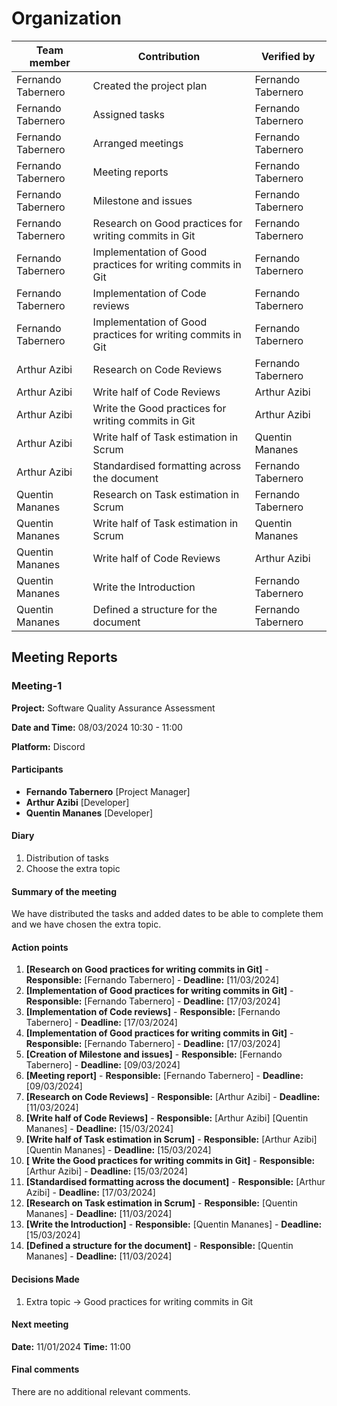 # Organization

| Team member	 | Contribution | Verified by
| --- | --- | --- |
| Fernando Tabernero | Created the project plan | Fernando Tabernero
| Fernando Tabernero | Assigned tasks | Fernando Tabernero
| Fernando Tabernero | Arranged meetings | Fernando Tabernero
| Fernando Tabernero | Meeting reports | Fernando Tabernero
| Fernando Tabernero | Milestone and issues | Fernando Tabernero
| Fernando Tabernero | Research on Good practices for writing commits in Git | Fernando Tabernero
| Fernando Tabernero | Implementation of Good practices for writing commits in Git | Fernando Tabernero
| Fernando Tabernero | Implementation of Code reviews | Fernando Tabernero
| Fernando Tabernero | Implementation of Good practices for writing commits in Git | Fernando Tabernero
| Arthur Azibi | Research on Code Reviews | Fernando Tabernero
| Arthur Azibi | Write half of Code Reviews | Arthur Azibi
| Arthur Azibi | Write the Good practices for writing commits in Git | Arthur Azibi
| Arthur Azibi | Write half of Task estimation in Scrum | Quentin Mananes
| Arthur Azibi | Standardised formatting across the document | Fernando Tabernero
| Quentin Mananes | Research on Task estimation in Scrum | Fernando Tabernero
| Quentin Mananes | Write half of Task estimation in Scrum | Quentin Mananes
| Quentin Mananes | Write half of Code Reviews | Arthur Azibi
| Quentin Mananes | Write the Introduction | Fernando Tabernero
| Quentin Mananes | Defined a structure for the document | Fernando Tabernero

## Meeting Reports
### Meeting-1
**Project:** Software Quality Assurance Assessment

**Date and Time:** 08/03/2024 10:30 - 11:00

**Platform:** Discord

#### Participants
- **Fernando Tabernero** [Project Manager]
- **Arthur Azibi** [Developer]
- **Quentin Mananes** [Developer]

#### Diary
1. Distribution of tasks
2. Choose the extra topic

#### Summary of the meeting
We have distributed the tasks and added dates to be able to complete them and we have chosen the extra topic.

#### Action points
1. **[Research on Good practices for writing commits in Git]** - **Responsible:** [Fernando Tabernero] - **Deadline:** [11/03/2024]
2. **[Implementation of Good practices for writing commits in Git]** - **Responsible:** [Fernando Tabernero] - **Deadline:** [17/03/2024]
3. **[Implementation of Code reviews]** - **Responsible:** [Fernando Tabernero] - **Deadline:** [17/03/2024]
4. **[Implementation of Good practices for writing commits in Git]** - **Responsible:** [Fernando Tabernero] - **Deadline:** [17/03/2024]
5. **[Creation of Milestone and issues]** - **Responsible:** [Fernando Tabernero] - **Deadline:** [09/03/2024]
6. **[Meeting report]** - **Responsible:** [Fernando Tabernero] - **Deadline:** [09/03/2024]
7. **[Research on Code Reviews]** - **Responsible:** [Arthur Azibi] - **Deadline:** [11/03/2024]
8. **[Write half of Code Reviews]** - **Responsible:** [Arthur Azibi] [Quentin Mananes] - **Deadline:** [15/03/2024]
9. **[Write half of Task estimation in Scrum]** - **Responsible:** [Arthur Azibi] [Quentin Mananes] - **Deadline:** [15/03/2024]
10. **[ Write the Good practices for writing commits in Git]** - **Responsible:** [Arthur Azibi] - **Deadline:** [15/03/2024]
11. **[Standardised formatting across the document]** - **Responsible:** [Arthur Azibi] - **Deadline:** [17/03/2024]
12. **[Research on Task estimation in Scrum]** - **Responsible:** [Quentin Mananes] - **Deadline:** [11/03/2024]
13. **[Write the Introduction]** - **Responsible:** [Quentin Mananes] - **Deadline:** [15/03/2024]
14. **[Defined a structure for the document]** - **Responsible:** [Quentin Mananes] - **Deadline:** [11/03/2024]

#### Decisions Made
1. Extra topic -> Good practices for writing commits in Git


#### Next meeting
**Date:** 11/01/2024 **Time:** 11:00

#### Final comments
There are no additional relevant comments.
